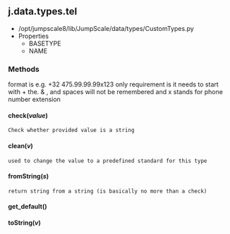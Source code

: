<!-- toc -->
## j.data.types.tel

- /opt/jumpscale8/lib/JumpScale/data/types/CustomTypes.py
- Properties
    - BASETYPE
    - NAME

### Methods

format is e.g. +32 475.99.99.99x123
only requirement is it needs to start with +
the. & , and spaces will not be remembered
and x stands for phone number extension

#### check(*value*) 

```
Check whether provided value is a string

```

#### clean(*v*) 

```
used to change the value to a predefined standard for this type

```

#### fromString(*s*) 

```
return string from a string (is basically no more than a check)

```

#### get_default() 

#### toString(*v*) 

